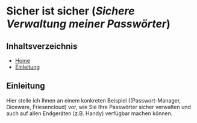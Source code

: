 # Sicher ist sicher (*Sichere Verwaltung meiner Passwörter*)

## Inhaltsverzeichnis
<!-- TOC depthFrom:1 depthTo:6 withLinks:1 updateOnSave:0 orderedList:0 -->

- [Home](https://github.com/hmielimo/private.internet.sicherheit)
- [Einleitung](#einleitung)


<!-- /TOC -->

## Einleitung

Hier stelle ich Ihnen an einem konkreten Beispiel ((Passwort-Manager, Diceware, Friesencloud) vor, wie Sie Ihre Passwörter sicher verwalten und auch auf allen Endgeräten (z.B. Handy) verfügbar machen können. 

